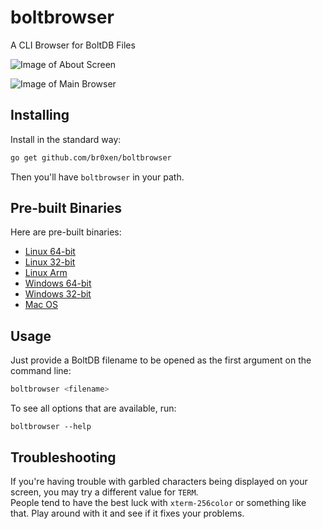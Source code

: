 boltbrowser
===========

A CLI Browser for BoltDB Files

![Image of About Screen](http://bullercodeworks.com/boltbrowser/ss2.png)

![Image of Main Browser](http://bullercodeworks.com/boltbrowser/ss1.png)

Installing
----------

Install in the standard way:

```sh
go get github.com/br0xen/boltbrowser
```

Then you'll have `boltbrowser` in your path.

Pre-built Binaries
------------------
Here are pre-built binaries:
* [Linux 64-bit](https://git.bullercodeworks.com/attachments/29367198-79f9-4fb3-9a66-f71a0e605006)
* [Linux 32-bit](https://git.bullercodeworks.com/attachments/ba8b9116-a013-431d-b266-66dfa16f2a88)
* [Linux Arm](https://git.bullercodeworks.com/attachments/795108a6-79e3-4723-b9a8-83803bc27f20)
* [Windows 64-bit](https://git.bullercodeworks.com/attachments/649993d9-bf2c-46ea-98dd-1994f1c73020)
* [Windows 32-bit](https://git.bullercodeworks.com/attachments/c1662c27-524c-465a-8739-b021fb15066b)
* [Mac OS](https://git.bullercodeworks.com/attachments/10270b6f-9316-446d-8ab4-4022142323b3)

Usage
-----

Just provide a BoltDB filename to be opened as the first argument on the command line:

```sh
boltbrowser <filename>
```

To see all options that are available, run:

```
boltbrowser --help
```

Troubleshooting
---------------

If you're having trouble with garbled characters being displayed on your screen, you may try a different value for `TERM`.  
People tend to have the best luck with `xterm-256color` or something like that. Play around with it and see if it fixes your problems.
